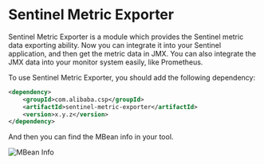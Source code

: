 # Sentinel Metric Exporter

Sentinel Metric Exporter is a module which provides the Sentinel metric data exporting ability. Now you can integrate it into your Sentinel application, and then get the metric data in JMX. You can also integrate the JMX data into your monitor system easily, like Prometheus.

To use Sentinel Metric Exporter, you should add the following dependency:

```xml
<dependency>
    <groupId>com.alibaba.csp</groupId>
    <artifactId>sentinel-metric-exporter</artifactId>
    <version>x.y.z</version>
</dependency>
```

And then you can find the MBean info in your tool.

![MBean Info](https://user-images.githubusercontent.com/25661357/150902723-6350a629-a173-47f9-a94b-6563ae55a5ce.png "MBean Info")

